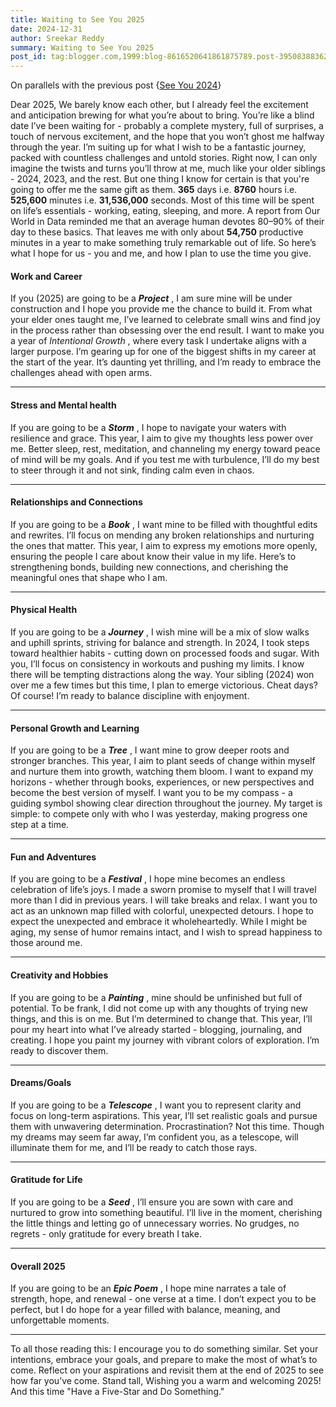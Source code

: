 ```yaml
---
title: Waiting to See You 2025
date: 2024-12-31
author: Sreekar Reddy
summary: Waiting to See You 2025
post_id: tag:blogger.com,1999:blog-8616520641861875789.post-3950838836252919993
---
```


  

On parallels with the previous post {[See You 2024](https://esreekarreddy.blogspot.com/2024/12/see-you-2024.html)}
  

Dear 2025,
We barely know each other, but I already feel the excitement and anticipation brewing for what you’re about to bring. You’re like a blind date I’ve been waiting for - probably a complete mystery, full of surprises, a touch of nervous excitement, and the hope that you won’t ghost me halfway through the year. I’m suiting up for what I wish to be a fantastic journey, packed with countless challenges and untold stories.
Right now, I can only imagine the twists and turns you’ll throw at me, much like your older siblings - 2024, 2023, and the rest. But one thing I know for certain is that you're going to offer me the same gift as them.
 **365** days i.e. **8760** hours i.e. **525,600** minutes i.e. **31,536,000** seconds.
Most of this time will be spent on life’s essentials - working, eating, sleeping, and more. A report from Our World in Data reminded me that an average human devotes 80–90% of their day to these basics. That leaves me with only about **54,750** productive minutes in a year to make something truly remarkable out of life.
So here’s what I hope for us - you and me, and how I plan to use the time you give.
####   

#### Work and Career
If you (2025) are going to be a **_Project_** , I am sure mine will be under construction and I hope you provide me the chance to build it.
From what your elder ones taught me, I’ve learned to celebrate small wins and find joy in the process rather than obsessing over the end result. I want to make you a year of _Intentional Growth_ , where every task I undertake aligns with a larger purpose.
I’m gearing up for one of the biggest shifts in my career at the start of the year. It’s daunting yet thrilling, and I’m ready to embrace the challenges ahead with open arms.
* * *
#### Stress and Mental health 
If you are going to be a **_Storm_** , I hope to navigate your waters with resilience and grace.
This year, I aim to give my thoughts less power over me. Better sleep, rest, meditation, and channeling my energy toward peace of mind will be my goals. And if you test me with turbulence, I’ll do my best to steer through it and not sink, finding calm even in chaos.
* * *
#### Relationships and Connections 
If you are going to be a **_Book_** , I want mine to be filled with thoughtful edits and rewrites.
I’ll focus on mending any broken relationships and nurturing the ones that matter. This year, I aim to express my emotions more openly, ensuring the people I care about know their value in my life.
Here’s to strengthening bonds, building new connections, and cherishing the meaningful ones that shape who I am.
* * *
#### Physical Health
If you are going to be a **_Journey_** , I wish mine will be a mix of slow walks and uphill sprints, striving for balance and strength.
In 2024, I took steps toward healthier habits - cutting down on processed foods and sugar. With you, I’ll focus on consistency in workouts and pushing my limits.
I know there will be tempting distractions along the way. Your sibling (2024) won over me a few times but this time, I plan to emerge victorious. 
Cheat days? Of course! I’m ready to balance discipline with enjoyment.
* * *
#### Personal Growth and Learning
If you are going to be a **_Tree_** , I want mine to grow deeper roots and stronger branches.
This year, I aim to plant seeds of change within myself and nurture them into growth, watching them bloom. I want to expand my horizons - whether through books, experiences, or new perspectives and become the best version of myself. I want you to be my compass - a guiding symbol showing clear direction throughout the journey.
My target is simple: to compete only with who I was yesterday, making progress one step at a time.
* * *
#### Fun and Adventures
If you are going to be a **_Festival_** , I hope mine becomes an endless celebration of life’s joys.
I made a sworn promise to myself that I will travel more than I did in previous years. I will take breaks and relax.
I want you to act as an unknown map filled with colorful, unexpected detours. I hope to expect the unexpected and embrace it wholeheartedly.
While I might be aging, my sense of humor remains intact, and I wish to spread happiness to those around me.
* * *
#### Creativity and Hobbies
If you are going to be a **_Painting_** , mine should be unfinished but full of potential.
To be frank, I did not come up with any thoughts of trying new things, and this is on me. But I’m determined to change that. This year, I’ll pour my heart into what I’ve already started - blogging, journaling, and creating.
I hope you paint my journey with vibrant colors of exploration. I’m ready to discover them.
* * *
#### Dreams/Goals
If you are going to be a **_Telescope_** , I want you to represent clarity and focus on long-term aspirations.
This year, I’ll set realistic goals and pursue them with unwavering determination. Procrastination? Not this time.
Though my dreams may seem far away, I’m confident you, as a telescope, will illuminate them for me, and I’ll be ready to catch those rays.
* * *
#### Gratitude for Life 
If you are going to be a **_Seed_** , I’ll ensure you are sown with care and nurtured to grow into something beautiful.
I’ll live in the moment, cherishing the little things and letting go of unnecessary worries.
No grudges, no regrets - only gratitude for every breath I take.
* * *
#### Overall 2025
If you are going to be an **_Epic Poem_** , I hope mine narrates a tale of strength, hope, and renewal - one verse at a time.
I don’t expect you to be perfect, but I do hope for a year filled with balance, meaning, and unforgettable moments.
* * *
To all those reading this: I encourage you to do something similar. Set your intentions, embrace your goals, and prepare to make the most of what’s to come. Reflect on your aspirations and revisit them at the end of 2025 to see how far you’ve come.
Stand tall, 
Wishing you a warm and welcoming 2025!
And this time "Have a Five-Star and Do Something."
  

